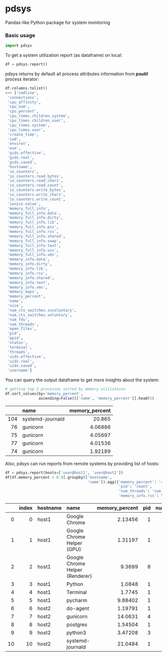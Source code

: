 # pdsys

Pandas-like Python package for system monitoring

### Basic usage

```python
import pdsys
```

To get a system utilization report (as dataframe) on local:

```python
df = pdsys.report()
```

pdsys returns by default all process attributes information from ***psutil*** process iterator:

```python
df.columns.tolist()
>>> ['cmdline',
 'connections',
 'cpu_affinity',
 'cpu_num',
 'cpu_percent',
 'cpu_times.children_system',
 'cpu_times.children_user',
 'cpu_times.system',
 'cpu_times.user',
 'create_time',
 'cwd',
 'environ',
 'exe',
 'gids.effective',
 'gids.real',
 'gids.saved',
 'hostname',
 'io_counters',
 'io_counters.read_bytes',
 'io_counters.read_chars',
 'io_counters.read_count',
 'io_counters.write_bytes',
 'io_counters.write_chars',
 'io_counters.write_count',
 'ionice.value',
 'memory_full_info',
 'memory_full_info.data',
 'memory_full_info.dirty',
 'memory_full_info.lib',
 'memory_full_info.pss',
 'memory_full_info.rss',
 'memory_full_info.shared',
 'memory_full_info.swap',
 'memory_full_info.text',
 'memory_full_info.uss',
 'memory_full_info.vms',
 'memory_info.data',
 'memory_info.dirty',
 'memory_info.lib',
 'memory_info.rss',
 'memory_info.shared',
 'memory_info.text',
 'memory_info.vms',
 'memory_maps',
 'memory_percent',
 'name',
 'nice',
 'num_ctx_switches.involuntary',
 'num_ctx_switches.voluntary',
 'num_fds',
 'num_threads',
 'open_files',
 'pid',
 'ppid',
 'status',
 'terminal',
 'threads',
 'uids.effective',
 'uids.real',
 'uids.saved',
 'username']
```

You can query the output dataframe to get more insights about the system:
```python
# getting top 5 processes sorted by memory utilization 
df.sort_values(by='memory_percent', 
               ascending=False)[['name', 'memory_percent']].head(5)
```

|     | name             |   memory_percent |
|----:|:-----------------|-----------------:|
| 104 | systemd-journald |         20.865   |
|  76 | gunicorn         |          4.06886 |
|  75 | gunicorn         |          4.05697 |
|  77 | gunicorn         |          4.01536 |
|  74 | gunicorn         |          1.92189 |


Also, pdsys can run reports from remote systems by providing list of hosts:
```python
df = pdsys.report(hosts=['user@host1', 'user@host2'])
df[df.memory_percent > 0.9].groupby(['hostname',
                                     'name']).agg({'memory_percent': 'sum',
                                                   'pid': 'count',
                                                   'num_threads': 'sum',
                                                   'memory_info.rss': lambda x: sum(x) / 1e6})
```
|    |   index | hostname   | name                            |   memory_percent |   pid |   num_threads |   memory_info.rss |
|---:|--------:|:-----------|:--------------------------------|-----------------:|------:|--------------:|------------------:|
|  0 |       0 | host1      | Google Chrome                   |          2.13456 |     1 |            31 |          183.357  |
|  1 |       1 | host1      | Google Chrome Helper (GPU)      |          1.31197 |     1 |             9 |          112.697  |
|  2 |       2 | host1      | Google Chrome Helper (Renderer) |          9.3699  |     8 |           107 |          804.868  |
|  3 |       3 | host1      | Python                          |          1.0848  |     1 |            12 |           93.184  |
|  4 |       4 | host1      | Terminal                        |          1.7745  |     1 |             6 |          152.429  |
|  5 |       5 | host1      | pycharm                         |          9.88402 |     1 |            66 |          849.031  |
|  6 |       6 | host2      | do-agent                        |          1.19791 |     1 |             6 |           12.3822 |
|  7 |       7 | host2      | gunicorn                        |         14.0631  |     4 |             4 |          145.363  |
|  8 |       8 | host2      | postgres                        |          1.54504 |     1 |             1 |           15.9703 |
|  9 |       9 | host2      | python3                         |          3.47208 |     3 |             4 |           35.8892 |
| 10 |      10 | host2      | systemd-journald                |         21.0484  |     1 |             1 |          217.567  |

